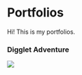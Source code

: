 Portfolios
================

Hi! This is my portfolios.<br>

### Digglet Adventure
![](../master/Digglet%20Adventure/Images/main_menu.png.png)
